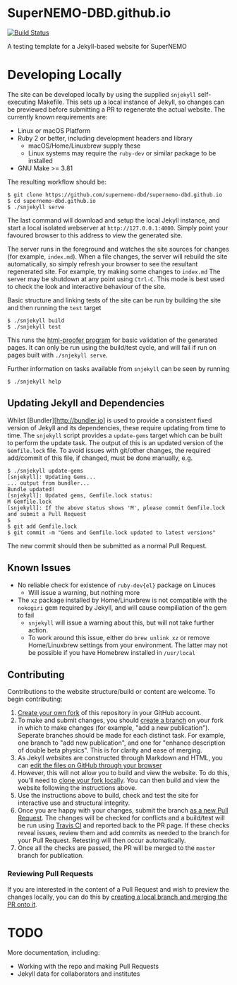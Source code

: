 # SuperNEMO-DBD.github.io

[![Build Status](https://travis-ci.org/SuperNEMO-DBD/SuperNEMO-DBD.github.io.svg?branch=master)](https://travis-ci.org/SuperNEMO-DBD/SuperNEMO-DBD.github.io)

A testing template for a Jekyll-based website for SuperNEMO

# Developing Locally
The site can be developed locally by using the supplied `snjekyll` self-executing
Makefile. This sets up a local instance of Jekyll, so changes can be previewed
before submitting a PR to regenerate the actual website. The currently known
requirements are:

- Linux or macOS Platform
- Ruby 2 or better, including development headers and library
  - macOS/Home/Linuxbrew supply these
  - Linux systems may require the `ruby-dev` or similar package to be installed
- GNU Make >= 3.81

The resulting workflow should be:

```console
$ git clone https://github.com/supernemo-dbd/supernemo-dbd.github.io
$ cd supernemo-dbd.github.io
$ ./snjekyll serve
```

The last command will download and setup the local Jekyll instance, and
start a local isolated webserver at `http://127.0.0.1:4000`. Simply point
your favoured browser to this address to view the generated site.

The server runs in the foreground and watches the site sources for changes
(for example, `index.md`). When a file changes, the server will rebuild the
site automatically, so simply refresh your browser to see the resultant
regenerated site. For example, try making some changes to `index.md`
The server may be shutdown at any point using `Ctrl-C`. This mode
is best used to check the look and interactive behaviour of the site.

Basic structure and linking tests of the site can be run by building the site and then
running the `test` target

```console
$ ./snjekyll build
$ ./snjekyll test
```

This runs the [html-proofer program](https://github.com/gjtorikian/html-proofer)
for basic validation of the generated pages. It can only be run using the
build/test cycle, and will fail if run on pages built with `./snjekyll serve`.

Further information on tasks available from `snjekyll` can be seen by
running

```console
$ ./snjekyll help
```

## Updating Jekyll and Dependencies

Whilst [Bundler][http://bundler.io] is used to provide a consistent fixed version of
Jekyll and its dependencies, these require updating from time to time. The `snjekyll`
script provides a `update-gems` target which can be built to perform the update task.
The output of this is an updated version of the `Gemfile.lock` file. To avoid issues
with git/other changes, the required add/commit of this file, if changed, must be
done manually, e.g.

```console
$ ./snjekyll update-gems
[snjekyll]: Updating Gems...
... output from bundler...
Bundle updated!
[snjekyll]: Updated gems, Gemfile.lock status:
M Gemfile.lock
[snjekyll]: If the above status shows 'M', please commit Gemfile.lock and submit a Pull Request
$
$ git add Gemfile.lock
$ git commit -m "Gems and Gemfile.lock updated to latest versions"
```

The new commit should then be submitted as a normal Pull Request.

## Known Issues
- No reliable check for existence of `ruby-dev{el}` package on Linuces
  - Will issue a warning, but nothing more
- The `xz` package installed by Home/Linuxbrew is not compatible with the
  `nokogiri` gem required by Jekyll, and will cause compiliation of
  the gem to fail
  - `snjekyll` will issue a warning about this, but will not take further action.
  - To work around this issue, either do `brew unlink xz` or remove Home/Linuxbrew settings
    from your environment. The latter may not be possible if you have Homebrew installed
    in `/usr/local`

## Contributing

Contributions to the website structure/build or content are welcome. To begin contributing:

1. [Create your own fork](https://help.github.com/articles/fork-a-repo/) of this repository in your GitHub account.
2. To make and submit changes, you should [create a branch](https://help.github.com/articles/creating-and-deleting-branches-within-your-repository/) on your fork in which to make changes (for example, "add a new publication"). Seperate branches should be made for each distinct task. For example, one branch to "add new publication", and one for "enhance description of double beta physics". This is for clarity and ease of merging.
3. As Jekyll websites are constructed through Markdown and HTML, you can [edit the files on GitHub through your browser](https://help.github.com/articles/editing-files-in-your-repository/)
4. However, this will not allow you to build and view the website. To do this, you'll need to [clone your fork locally](https://help.github.com/articles/fork-a-repo/). You can then build and view the website following the instructions above.
5. Use the instructions above to build, check and test the site for interactive use and structural integrity.
6. Once you are happy with your changes, submit the branch [as a new Pull Request](https://help.github.com/articles/creating-a-pull-request/). The changes will be checked for conflicts and a build/test will be run using [Travis CI](https://travis-ci.org/SuperNEMO-DBD/SuperNEMO-DBD.github.io/) and reported back to the PR page. If these checks reveal issues, review them and add commits as needed to the branch for your Pull Request. Retesting
will then occur automatically.
7. Once all the checks are passed, the PR will be merged to the `master` branch for publication.

### Reviewing Pull Requests

If you are interested in the content of a Pull Request and wish to preview the changes locally, you can do this by [creating a local branch and merging the PR onto it](https://help.github.com/articles/checking-out-pull-requests-locally/).


# TODO
More documentation, including:

- Working with the repo and making Pull Requests
- Jekyll data for collaborators and institutes



